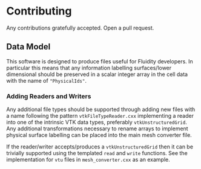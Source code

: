 # Contributing

Any contributions gratefully accepted. Open a pull request.


## Data Model

This software is designed to produce files useful for Fluidity developers. In particular this means that any information labelling surfaces/lower dimensional should be preserved in a scalar integer array in the cell data with the name of `"PhysicalIds"`.

### Adding Readers and Writers

Any additional file types should be supported through adding new files with a name following the pattern `vtkFileTypeReader.cxx` implementing a reader into one of the intrinsic VTK data types, preferably `vtkUnstructuredGrid`. Any additional transformations necessary to rename arrays to implement physical surface labelling can be placed into the main mesh converter file.

If the reader/writer accepts/produces a `vtkUnstructuredGrid` then it can be trivially supported using the templated `read` and `write` functions. See the implementation for `vtu` files in `mesh_converter.cxx` as an example.
